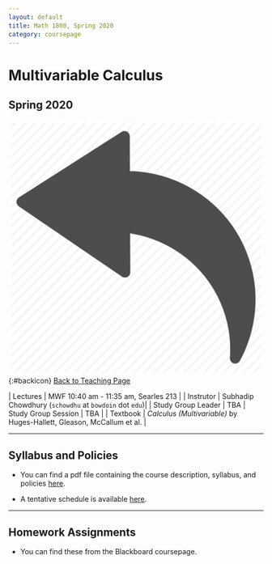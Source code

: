 ```yaml
---
layout: default
title: Math 1800, Spring 2020
category: coursepage
---
```


# Multivariable Calculus
## Spring 2020
<div class="backlink">
 
  ![Back](/resources/back.png){:#backicon} [Back to Teaching Page](/teaching/courses) 
</div>  

|  Lectures  | MWF	10:40 am - 11:35 am, Searles 213 |
|  Instrutor | Subhadip Chowdhury (`schowdhu` at `bowdoin` dot `edu`)|
|  Study Group Leader | TBA
|  Study Group Session | TBA |
|  Textbook | _Calculus (Multivariable)_ by Huges-Hallett, Gleason, McCallum et al. |


---
## Syllabus and Policies 

+ You can find a pdf file containing the course description, syllabus, and policies [here](Spring2020_1800_Syllabus.pdf). 

+ A tentative schedule is available [here](S1800.pdf).


---

## Homework Assignments

+ You can find these from the Blackboard coursepage.
